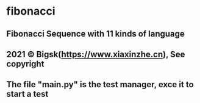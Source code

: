 # fibonacci
## Fibonacci Sequence with 11 kinds of language
## 2021 © Bigsk(https://www.xiaxinzhe.cn), See copyright
## The file "main.py" is the test manager, exce it to start a test
